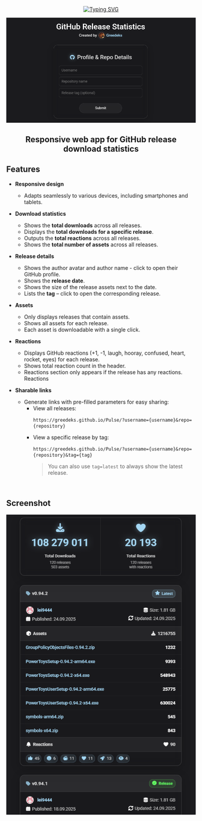<div align="center">
  
<a href="https://git.io/typing-svg"><img src="https://readme-typing-svg.herokuapp.com?font=Audiowide&size=60&duration=1000&pause=5000&center=true&vCenter=true&width=250&height=90&lines=Pulse" alt="Typing SVG" /></a> 

<img src="https://github.com/Greedeks/Pulse/blob/main/.github/preview.png"/><br/>

</div>

<div align="center">
  
## Responsive web app for GitHub release download statistics
</div>

## Features

- **Responsive design**
  - Adapts seamlessly to various devices, including smartphones and tablets.

- **Download statistics**
  - Shows the **total downloads** across all releases.  
  - Displays the **total downloads for a specific release**.  
  - Outputs the **total reactions** across all releases.  
  - Shows the **total number of assets** across all releases.    

- **Release details**
  - Shows the author avatar and author name - click to open their GitHub profile.
  - Shows the **release date**.
  - Shows the size of the release assets next to the date.
  - Lists the **tag** – click to open the corresponding release.  

- **Assets**
  - Only displays releases that contain assets.  
  - Shows all assets for each release.  
  - Each asset is downloadable with a single click.

- **Reactions**
  - Displays GitHub reactions (+1, -1, laugh, hooray, confused, heart, rocket, eyes) for each release.  
  - Shows total reaction count in the header.  
  - Reactions section only appears if the release has any reactions.
    Reactions

- **Sharable links**
  - Generate links with pre-filled parameters for easy sharing:  
    - View all releases:  
      ```text
      https://greedeks.github.io/Pulse/?username={username}&repo={repository}
      ```
    - View a specific release by tag:  
      ```text
      https://greedeks.github.io/Pulse/?username={username}&repo={repository}&tag={tag}
      ```
      > You can also use `tag=latest` to always show the latest release.

<br/>

## Screenshot
<img src="https://github.com/Greedeks/Pulse/blob/main/.github/card.png"/><br/>
